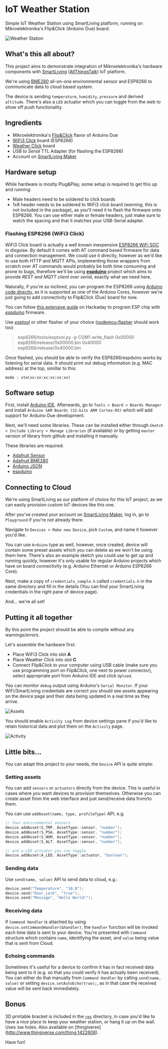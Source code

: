 # IoT Weather Station

Simple IoT Weather Station using SmartLiving platform, running on Mikroelektronika's Flip&Click (Arduino Due) board.

![Weather Station](docs/weather_station.jpg)

## What's this all about?

This project aims to demonstrate integration of Mikroelektronika's hardware components with [SmartLiving][281a74e8] ([AllThingsTalk][2ccabd85]) IoT platform.

We're using [BME280][c1c4043e] all-on-one environmental sensor and ESP8266 to communicate data to cloud based system.

The device is sending `temperature`, `humidity`, `pressure` and derived `altitude`. There's also a `LED` actuator which you can toggle from the web to show off push functionality.

## Ingredients

- Mikroelektronika's [Flip&Click][43250e5f] flavor of Arduino Due
- [WiFi3 Click][f990c72e] board (ESP8266)
- [Weather Click][1d509331] board
- _USB to Serial_ TTL Adapter (for flashing the ESP8266)
- Account on [SmartLiving Maker][f3deb3b1]

## Hardware setup

While hardware is mostly Plug&Play, some setup is required to get this up and running:

- Male headers need to be soldered to click boards
- 1x8 header needs to be soldered to WiFi3 click board (_warning_, this is not included in the package), as you'll need it to flash the firmware onto ESP8266. You can use either male or female headers, just make sure to watch the spacing and that it matches your USB-Serial adapter.

### Flashing ESP8266 (WiFi3 Click)

WiFi3 Click board is actually a well known inexpensive [ESP8266 WiFi SOC][4284e0fb] in disguise. By default it comes with AT command based firmware for data and connection management. We could use it directly, however as we'd like to use both HTTP and MQTT APIs, implementing those wrappers from scratch over AT commands would probably be both time consuming and prone to bugs, therefore we'll be using [**espduino**][425072b6] project which aims to provide _REST and MQTT client over serial_, exactly what we need here.

Naturally, if you're so inclined, you can program the ESP8266 using [Arduino code directly][3eee6168], as it is supported as one of the Arduino Cores, however we're just going to add connectivity to Flip&Click (Due) board for now.

You can follow [this extensive guide][8903f031] on Hackaday to program ESP chip with [_espduino_][425072b6] firmware.

Use [_esptool_][382eeed8] or other flasher of your choice ([nodemcu-flasher][da407e76] should work too)

> esp8266/tools/esptool.py -p COM1 write_flash 0x00000 esp8266/release/0x00000.bin 0x40000 esp8266/release/0x40000.bin

Once flashed, you should be able to verify the ESP8266/espduino works by listening for serial data. It should print out debug information (e.g. MAC address) at the top, simillar to this:

```
mode : sta(xx:xx:xx:xx:xx:xx)
```

## Software setup

First, install [Arduino IDE][6befd720]. Afterwards, go to `Tools > Board > Boards Manager` and install `Arduino SAM Boards (32-bits ARM Cortex-M3)` which will add support for Arduino Due development.

Next, we'll need some libraries. These can be installed either through `Sketch > Include Library > Manage Libraries` (if available) or by getting `master` version of library from github and installing it manually.

These libraries are required:

- [Adafruit Sensor][6914c721]
- [Adafruit BME280][13fdf1eb]
- [Arduino JSON][2098bab3]
- [espduino][425072b6]

## Connecting to Cloud

We're using SmartLiving as our platform of choice for this IoT project, as we can easily provision custom IoT devices like this one.

After you've created your account on [SmartLiving Maker][f3deb3b1], log in, go to `Playground` if you're not already there.

Navigate to `Devices > Make new Device`, pick `Custom`, and name it however you'd like.

You can use `Arduino` type as well, however, once created, device will contain some preset assets which you can delete as we won't be using them here. There's also an example sketch you could use to get up and running quickly, however it's only usable for regular Arduino projects which have on board connectivity (e.g. Arduino Ethernet or Arduino ESP8266 Core).

Next, make a copy of `credentials_sample.h` called `credentials.h` in the same directory and fill in the details (You can find your SmartLiving credentials in the right pane of device page).

And... we're all set!

## Putting it all together

By this point the project should be able to compile without any warnings/errors.

Let's assemble the hardware first:

- Place WiFi3 Click into slot **A**
- Place Weather Click into slot **C**
- Connect Flip&Click to your computer using USB cable (make sure you use programming port on Flip&Click, one next to power connector), select appropriate port from Arduino IDE and click `Upload`.

You can monitor `debug` output using Arduino's `Serial Monitor`. If your WiFi/SmartLiving credentials are correct you should see assets appearing on the device page and their data being updated in a real time as they arrive.

![Assets](docs/screen_assets.jpg)

You should enable `Activity Log` from device settings pane if you'd like to retain historical data and plot them on the `Activity` page.

![Activity](docs/screen_activity.jpg)

## Little bits...

You can adapt this project to your needs, the `Device` API is quite simple:

### Setting assets

You can add `sensors` or `actuators` directly from the device. This is useful in cases where you want devices to provision themselves. Otherwise you can create asset from the web interface and just send/receive data from/to them.

You can use `addAsset(name, type, profileType)` API, e.g.

```c
// four environmental sensors
device.addAsset(S_TMP, AssetType::sensor, "number");
device.addAsset(S_PSA, AssetType::sensor, "number");
device.addAsset(S_HUM, AssetType::sensor, "number");
device.addAsset(S_ALT, AssetType::sensor, "number");

// and a LED actuator you can toggle
device.addAsset(A_LED, AssetType::actuator, "boolean");
```

### Sending data

Use `send(name, value)` API to send data to cloud, e.g.:

```c
device.send("Temperature", "10.0");
device.send("Door_Lock", "true");
device.send("Message", "Hello World!");
```

### Receiving data

If `Command Handler` is attached by using `device.setCommandHandler(&handler)`, the `handler` function will be invoked each time data is sent to your device. You're presented with `Command` structure which contains `name`, identifying the asset, and `value` being value that is sent from Cloud.

### Echoing commands

Sometimes it's useful for a device to confirm it has in fact received data being sent to it (e.g. so that you could verify it has actually been received). You can either do that manually from `Command Handler` by calling `send(name, value)` or setting `device.setAutoEcho(true);`, as in that case the received value will be sent back immediately.

## Bonus

3D printable bracket is included in the [`res`][13a45bb0] directory, in case you'd like to have a nice place to keep your weather station, or hang it up on the wall. Uses `3mm` holes. Also available on [thingiverse] (http://www.thingiverse.com/thing:1422608).

Have fun!

[2098bab3]: https://github.com/bblanchon/ArduinoJson "Arduino JSON"
[6914c721]: https://github.com/adafruit/Adafruit_Sensor "Adafruit Unified Sensor Driver"
[13fdf1eb]: https://github.com/adafruit/Adafruit_BME280_Library "Adafruit BME280"
[6befd720]: https://www.arduino.cc/en/Main/Software "Arduino Download"
[3eee6168]: https://github.com/esp8266/Arduino "ESP-Arduino"
[425072b6]: https://github.com/tuanpmt/espduino "espduino"
[4284e0fb]: https://en.wikipedia.org/wiki/ESP8266 "ESP8266"
[382eeed8]: https://github.com/themadinventor/esptool "esptool"
[da407e76]: https://github.com/nodemcu/nodemcu-flasher "nodemcu-flasher"
[281a74e8]: http://www.smartliving.io/ "SmartLiving"
[2ccabd85]: http://allthingstalk.com/ "AllThingsTalk"
[8903f031]: http://hackaday.com/2015/03/18/how-to-directly-program-an-inexpensive-esp8266-wifi-module/ "HOW TO DIRECTLY PROGRAM AN INEXPENSIVE ESP8266 WIFI MODULE"
[f3deb3b1]: https://maker.smartliving.io/ "Maker"
[f990c72e]: http://www.mikroe.com/click/wifi3/ "WiFi3"
[1d509331]: http://www.mikroe.com/click/weather/ "Weather"
[c1c4043e]: http://www.bosch-sensortec.com/de/homepage/products_3/environmental_sensors_1/bme280/bme280_1 "BME280"
[43250e5f]: http://www.mikroe.com/flip-n-click/ "Flip&Click"
[13a45bb0]: res/ "res"
